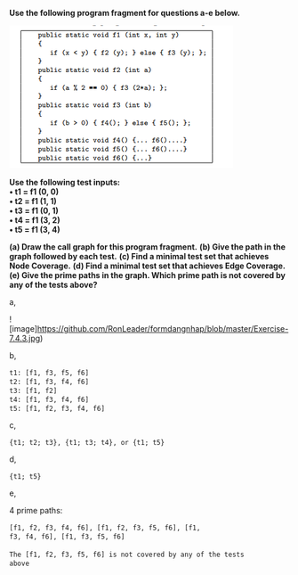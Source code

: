 **Use the following program fragment for questions a-e below.**

![image](https://raw.githubusercontent.com/RonLeader/formdangnhap/master/Exercise-7.4.3.md.png)

**Use the following test inputs:** <br>
**• t1 = f1 (0, 0)** <br>
**• t2 = f1 (1, 1)** <br>
**• t3 = f1 (0, 1)** <br>
**• t4 = f1 (3, 2)** <br>
**• t5 = f1 (3, 4)** <br>

**(a) Draw the call graph for this program fragment.**
**(b) Give the path in the graph followed by each test.** 
**(c) Find a minimal test set that achieves Node Coverage.** 
**(d) Find a minimal test set that achieves Edge Coverage.** 
**(e) Give the prime paths in the graph. Which prime path is not covered by any of the tests above?**

a,

![image]https://github.com/RonLeader/formdangnhap/blob/master/Exercise-7.4.3.jpg)

b,
```
t1: [f1, f3, f5, f6] 
t2: [f1, f3, f4, f6] 
t3: [f1, f2] 
t4: [f1, f3, f4, f6] 
t5: [f1, f2, f3, f4, f6]
```

c,
```
{t1; t2; t3}, {t1; t3; t4}, or {t1; t5}
```
d,
```
{t1; t5}
```
e,

4 prime paths:
```
[f1, f2, f3, f4, f6], [f1, f2, f3, f5, f6], [f1,
f3, f4, f6], [f1, f3, f5, f6] 

The [f1, f2, f3, f5, f6] is not covered by any of the tests
above
```
